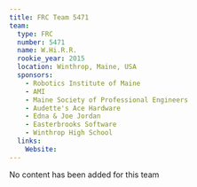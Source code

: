 ```yaml
---
title: FRC Team 5471
team:
  type: FRC
  number: 5471
  name: W.Hi.R.R.
  rookie_year: 2015
  location: Winthrop, Maine, USA
  sponsors:
    - Robotics Institute of Maine
    - AMI
    - Maine Society of Professional Engineers
    - Audette's Ace Hardware
    - Edna & Joe Jordan
    - Easterbrooks Software
    - Winthrop High School
  links:
    Website: 
---
```

No content has been added for this team